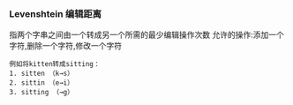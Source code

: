 ### Levenshtein 编辑距离
指两个字串之间由一个转成另一个所需的最少编辑操作次数
允许的操作:添加一个字符,删除一个字符,修改一个字符
```
例如将kitten转成sitting：
1. sitten （k→s）
2. sittin （e→i）
3. sitting （→g）
```